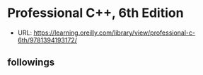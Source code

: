 # Professional C++, 6th Edition

- URL: https://learning.oreilly.com/library/view/professional-c-6th/9781394193172/

## followings
